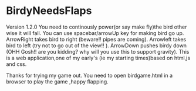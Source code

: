 # BirdyNeedsFlaps

Version 1.2.0
You need to continously power(or say make fly)the bird other wise it will fall.
You can use spacebar/arrowUp key for making bird go up.
ArrowRight takes bird to right (beware!! pipes are coming).
Arrowleft takes bird to left (try not to go out of the view!! ).
ArrowDown pushes birdy down (OHH Gosh!! are you kidding? why will you use this to support gravity).
This is a web application,one of my early's (ie my starting times)based on html,js and css.


Thanks for trying my game out.
You need to open birdgame.html in  a browser to play the game ,happy flapping.
